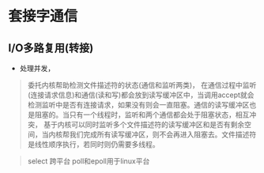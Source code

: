 # 套接字通信






## I/O多路复用(转接)
* 处理并发，
> 委托内核帮助检测文件描述符的状态(通信和监听两类)，
> 在通信过程中监听(连接请求信息)和通信(读和写)都会放到读写缓冲区中，当调用accept就会检测监听中是否有连接请求，如果没有则会一直阻塞。通信的读写缓冲区也是阻塞的。当只有一个线程时，监听和两个通信都会处于阻塞状态，相互冲突，
> 基于内核可以同时监听多个文件描述符的读写缓冲区和是否有剩余空间，当内核帮我们完成所有读写缓冲区，则不会再进入阻塞去。文件描述符是线性顺序执行，若同时则仍需要多线程。


> select  跨平台
> poll和epoll用于linux平台
